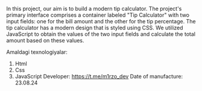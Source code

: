 In this project, our aim is to build a modern tip calculator. The project's primary interface comprises a container labeled "Tip Calculator" with two input fields: one for the bill amount and the other for the tip percentage. The tip calculator has a modern design that is styled using CSS. We utilized JavaScript to obtain the values of the two input fields and calculate the total amount based on these values.

Amaldagi texnologiyalar:

1. Html
2. Css
3. JavaScript
Developer: https://t.me/m1rzo_dev 
Date of manufacture: 23.08.24
